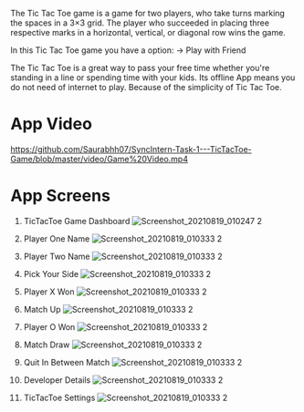 The Tic Tac Toe game is a game for two players, who take turns marking the spaces in a 3×3 grid. The player who succeeded in placing three respective marks in a horizontal, vertical, or diagonal row wins the game.

In this Tic Tac Toe game you have a option:
-> Play with Friend

The Tic Tac Toe is a great way to pass your free time whether you're standing in a line or spending time with your kids. Its offline App means you do not need of internet to play. Because of the simplicity of Tic Tac Toe.



# App Video
https://github.com/Saurabhh07/SyncIntern-Task-1---TicTacToe-Game/blob/master/video/Game%20Video.mp4




# App Screens

1) TicTacToe Game Dashboard
![Screenshot_20210819_010247 2](https://github.com/Saurabhh07/SyncIntern-Task-1---TicTacToe-Game/blob/master/screenshots/Screenshot_2023-01-25-05-03-56-734_com.techsoldev.tictactoegame.jpg)

2) Player One Name
![Screenshot_20210819_010333 2](https://github.com/Saurabhh07/SyncIntern-Task-1---TicTacToe-Game/blob/master/screenshots/Screenshot_2023-01-25-05-04-13-742_com.techsoldev.tictactoegame.jpg)

3) Player Two Name
![Screenshot_20210819_010333 2](https://github.com/Saurabhh07/SyncIntern-Task-1---TicTacToe-Game/blob/master/screenshots/Screenshot_2023-01-25-05-04-23-304_com.techsoldev.tictactoegame.jpg)

4) Pick Your Side
![Screenshot_20210819_010333 2](https://github.com/Saurabhh07/SyncIntern-Task-1---TicTacToe-Game/blob/master/screenshots/Screenshot_2023-01-25-05-04-28-877_com.techsoldev.tictactoegame.jpg)

5) Player X Won
![Screenshot_20210819_010333 2](https://github.com/Saurabhh07/SyncIntern-Task-1---TicTacToe-Game/blob/master/screenshots/Screenshot_2023-01-25-05-04-51-505_com.techsoldev.tictactoegame.jpg)

6) Match Up
![Screenshot_20210819_010333 2](https://github.com/Saurabhh07/SyncIntern-Task-1---TicTacToe-Game/blob/master/screenshots/Screenshot_2023-01-25-05-05-04-054_com.techsoldev.tictactoegame.jpg)

7) Player O Won
![Screenshot_20210819_010333 2](https://github.com/Saurabhh07/SyncIntern-Task-1---TicTacToe-Game/blob/master/screenshots/Screenshot_2023-01-25-05-05-18-705_com.techsoldev.tictactoegame.jpg)

8) Match Draw
![Screenshot_20210819_010333 2](https://github.com/Saurabhh07/SyncIntern-Task-1---TicTacToe-Game/blob/master/screenshots/Screenshot_2023-01-25-05-05-42-223_com.techsoldev.tictactoegame.jpg)

9) Quit In Between Match
![Screenshot_20210819_010333 2](https://github.com/Saurabhh07/SyncIntern-Task-1---TicTacToe-Game/blob/master/screenshots/Screenshot_2023-01-25-05-05-52-574_com.techsoldev.tictactoegame.jpg)

10) Developer Details
![Screenshot_20210819_010333 2](https://github.com/Saurabhh07/SyncIntern-Task-1---TicTacToe-Game/blob/master/screenshots/Screenshot_2023-01-25-05-05-57-700_com.techsoldev.tictactoegame.jpg)

11) TicTacToe Settings
![Screenshot_20210819_010333 2](https://github.com/Saurabhh07/SyncIntern-Task-1---TicTacToe-Game/blob/master/screenshots/Screenshot_2023-01-25-05-06-11-291_com.techsoldev.tictactoegame.jpg)




